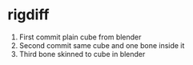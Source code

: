 # rigdiff

1. First commit plain cube from blender
2. Second commit same cube and one bone inside it
3. Third bone skinned to cube in blender
